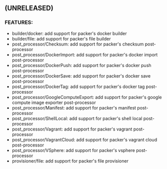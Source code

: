 
## (UNRELEASED)

### FEATURES:
* builder/docker: add support for packer's docker builder
* builder/file: add support for packer's file builder
* post_processor/Checksum: add support for packer's checksum post-processor
* post_processor/DockerImport: add support for packer's docker import post-processor
* post_processor/DockerPush: add support for packer's docker push post-processor
* post_processor/DockerSave: add support for packer's docker save post-processor
* post_processor/DockerTag: add support for packer's docker tag post-processor
* post_processor/GoogleComputeExport: add support for packer's google compute image exporter post-processor
* post_processor/Manifest: add support for packer's manifest post-processor
* post_processor/ShellLocal: add support for packer's shell local post-processor
* post_processor/Vagrant: add support for packer's vagrant post-processor
* post_processor/VagrantCloud: add support for packer's vagrant cloud post-processor
* post_processor/VSphere: add support for packer's vsphere post-processor
* provisioner/file: add support for packer's file provisioner
